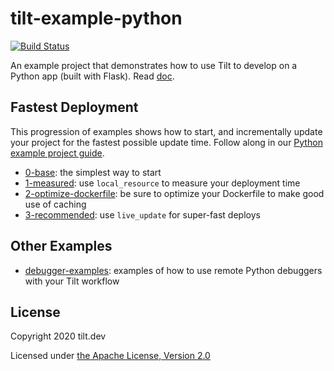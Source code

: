 # tilt-example-python

[![Build Status](https://circleci.com/gh/tilt-dev/tilt-example-python/tree/master.svg?style=shield)](https://circleci.com/gh/tilt-dev/tilt-example-python)

An example project that demonstrates how to use Tilt to develop on a Python app (built with Flask). Read [doc](https://docs.tilt.dev/example_python.html).

## Fastest Deployment

This progression of examples shows how to start, and incrementally update your project for the fastest possible update time. Follow along in our [Python example project guide](https://docs.tilt.dev/example_python.html).

- [0-base](0-base): the simplest way to start
- [1-measured](1-measured): use `local_resource` to measure your deployment time
- [2-optimize-dockerfile](2-optimize-dockerfile): be sure to optimize your Dockerfile to make good use of caching
- [3-recommended](3-recommended): use `live_update` for super-fast deploys

## Other Examples
- [debugger-examples](debugger-examples): examples of how to use remote Python debuggers with your Tilt workflow

## License

Copyright 2020 tilt.dev

Licensed under [the Apache License, Version 2.0](LICENSE)
